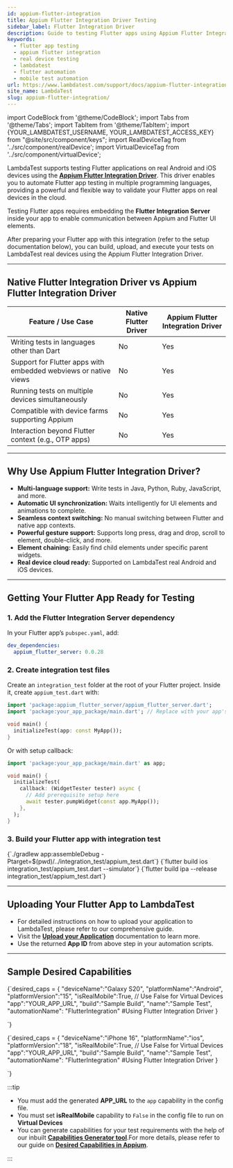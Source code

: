 ```yaml
---
id: appium-flutter-integration
title: Appium Flutter Integration Driver Testing
sidebar_label: Flutter Integration Driver
description: Guide to testing Flutter apps using Appium Flutter Integration Driver on LambdaTest real device cloud.
keywords:
  - flutter app testing
  - appium flutter integration
  - real device testing
  - lambdatest
  - flutter automation
  - mobile test automation
url: https://www.lambdatest.com/support/docs/appium-flutter-integration/
site_name: LambdaTest
slug: appium-flutter-integration/
---
```


import CodeBlock from '@theme/CodeBlock';
import Tabs from '@theme/Tabs';
import TabItem from '@theme/TabItem';
import {YOUR_LAMBDATEST_USERNAME, YOUR_LAMBDATEST_ACCESS_KEY} from "@site/src/component/keys";
import RealDeviceTag from '../src/component/realDevice';
import VirtualDeviceTag from '../src/component/virtualDevice';


<RealDeviceTag value="Real Device" /> <VirtualDeviceTag value="Virtual Device" />
LambdaTest supports testing Flutter applications on real Android and iOS devices using the [**Appium Flutter Integration Driver**](https://github.com/AppiumTestDistribution/appium-flutter-integration-driver/). This driver enables you to automate Flutter app testing in multiple programming languages, providing a powerful and flexible way to validate your Flutter apps on real devices in the cloud.

Testing Flutter apps requires embedding the **Flutter Integration Server** inside your app to enable communication between Appium and Flutter UI elements.

After preparing your Flutter app with this integration (refer to the setup documentation below), you can build, upload, and execute your tests on LambdaTest real devices using the Appium Flutter Integration Driver.

---

## Native Flutter Integration Driver vs Appium Flutter Integration Driver <RealDeviceTag value="Real Device" /> <VirtualDeviceTag value="Virtual Device" />

| Feature / Use Case                                   | Native Flutter Driver | Appium Flutter Integration Driver |
|----------------------------------------------------|----------------------|----------------------------------|
| Writing tests in languages other than Dart          | No                   | Yes                              |
| Support for Flutter apps with embedded webviews or native views | No                   | Yes                              |
| Running tests on multiple devices simultaneously   | No                   | Yes                              |
| Compatible with device farms supporting Appium     | No                   | Yes                              |
| Interaction beyond Flutter context (e.g., OTP apps) | No                   | Yes                              |


---

## Why Use Appium Flutter Integration Driver?

- **Multi-language support:** Write tests in Java, Python, Ruby, JavaScript, and more.
- **Automatic UI synchronization:** Waits intelligently for UI elements and animations to complete.
- **Seamless context switching:** No manual switching between Flutter and native app contexts.
- **Powerful gesture support:** Supports long press, drag and drop, scroll to element, double-click, and more.
- **Element chaining:** Easily find child elements under specific parent widgets.
- **Real device cloud ready:** Supported on LambdaTest real Android and iOS devices.

---

## Getting Your Flutter App Ready for Testing 

### 1. Add the Flutter Integration Server dependency

In your Flutter app’s `pubspec.yaml`, add:

```yaml
dev_dependencies:
  appium_flutter_server: 0.0.28
```

### 2. Create integration test files 

Create an `integration_test` folder at the root of your Flutter project. Inside it, create `appium_test.dart` with:

```dart
import 'package:appium_flutter_server/appium_flutter_server.dart';
import 'package:your_app_package/main.dart'; // Replace with your app's main.dart import

void main() {
  initializeTest(app: const MyApp());
}
```

Or with setup callback:

```dart
import 'package:your_app_package/main.dart' as app;

void main() {
  initializeTest(
    callback: (WidgetTester tester) async {
      // Add prerequisite setup here
      await tester.pumpWidget(const app.MyApp());
    },
  );
}
```

### 3. Build your Flutter app with integration test

<Tabs>
  <TabItem value="android" label="Android" default>
    <CodeBlock className="language-bash">
{`./gradlew app:assembleDebug -Ptarget=$(pwd)/../integration_test/appium_test.dart`}
    </CodeBlock>
  </TabItem>

  <TabItem value="ios-simulator" label="iOS Simulator">
    <CodeBlock className="language-bash">
{`flutter build ios integration_test/appium_test.dart --simulator`}
    </CodeBlock>
  </TabItem>

  <TabItem value="ios-device" label="iOS Real Device">
    <CodeBlock className="language-bash">
{`flutter build ipa --release integration_test/appium_test.dart`}
    </CodeBlock>
  </TabItem>
</Tabs>

---

## Uploading Your Flutter App to LambdaTest



- For detailed instructions on how to upload your application to LambdaTest, please refer to our comprehensive guide.
- Visit the [**Upload your Application**](https://www.lambdatest.com/support/docs/application-setup-via-api/#upload-your-application) documentation to learn more.
- Use the returned **App ID** from above step in your automation scripts.



---

## Sample Desired Capabilities <RealDeviceTag value="Real Device" /> <VirtualDeviceTag value="Virtual Device" />

<Tabs>
  <TabItem value="android" label="Android" default>
    <CodeBlock className="language-java">
{`desired_caps = {
    "deviceName":"Galaxy S20",
    "platformName":"Android",
    "platformVersion":"15",
    "isRealMobile":True,  // Use False for Virtual Devices
    "app":"YOUR_APP_URL",
    "build":"Sample Build",
    "name":"Sample Test",
    "automationName": "FlutterIntegration" #Using Flutter Integration Driver
}

`}
    </CodeBlock>
  </TabItem>

  <TabItem value="ios" label="iOS">
    <CodeBlock className="language-java">
{`desired_caps = {
    "deviceName":"iPhone 16",
    "platformName":"ios",
    "platformVersion":"18",
    "isRealMobile":True, // Use False for Virtual Devices
    "app":"YOUR_APP_URL",
    "build":"Sample Build",
    "name":"Sample Test",
    "automationName": "FlutterIntegration" #Using Flutter Integration Driver
}

`}
    </CodeBlock>
  </TabItem>
</Tabs>

:::tip

- You must add the generated **APP_URL** to the `app` capability in the config file.
- You must set **isRealMobile** capability to `False` in the config file to run on **Virtual Devices**
- You can generate capabilities for your test requirements with the help of our inbuilt [**Capabilities Generator tool**](https://www.lambdatest.com/capabilities-generator/).For more details, please refer to our guide on [**Desired Capabilities in Appium**](https://www.lambdatest.com/support/docs/desired-capabilities-in-appium/).

:::

